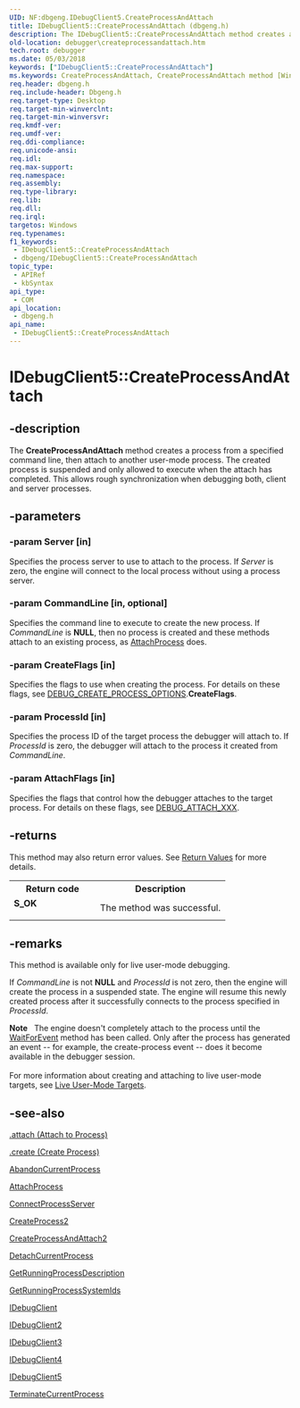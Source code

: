 ```yaml
---
UID: NF:dbgeng.IDebugClient5.CreateProcessAndAttach
title: IDebugClient5::CreateProcessAndAttach (dbgeng.h)
description: The IDebugClient5::CreateProcessAndAttach method creates a process from a specified command line, then attach to another user-mode process.
old-location: debugger\createprocessandattach.htm
tech.root: debugger
ms.date: 05/03/2018
keywords: ["IDebugClient5::CreateProcessAndAttach"]
ms.keywords: CreateProcessAndAttach, CreateProcessAndAttach method [Windows Debugging], CreateProcessAndAttach method [Windows Debugging],IDebugClient interface, CreateProcessAndAttach method [Windows Debugging],IDebugClient2 interface, CreateProcessAndAttach method [Windows Debugging],IDebugClient3 interface, CreateProcessAndAttach method [Windows Debugging],IDebugClient4 interface, CreateProcessAndAttach method [Windows Debugging],IDebugClient5 interface, IDebugClient interface [Windows Debugging],CreateProcessAndAttach method, IDebugClient2 interface [Windows Debugging],CreateProcessAndAttach method, IDebugClient2::CreateProcessAndAttach, IDebugClient3 interface [Windows Debugging],CreateProcessAndAttach method, IDebugClient3::CreateProcessAndAttach, IDebugClient4 interface [Windows Debugging],CreateProcessAndAttach method, IDebugClient4::CreateProcessAndAttach, IDebugClient5 interface [Windows Debugging],CreateProcessAndAttach method, IDebugClient5.CreateProcessAndAttach, IDebugClient5::CreateProcessAndAttach, IDebugClient::CreateProcessAndAttach, IDebugClient_5ff3afdf-164e-4f2f-a625-389f3da41d24.xml, dbgeng/IDebugClient2::CreateProcessAndAttach, dbgeng/IDebugClient3::CreateProcessAndAttach, dbgeng/IDebugClient4::CreateProcessAndAttach, dbgeng/IDebugClient5::CreateProcessAndAttach, dbgeng/IDebugClient::CreateProcessAndAttach, debugger.createprocessandattach
req.header: dbgeng.h
req.include-header: Dbgeng.h
req.target-type: Desktop
req.target-min-winverclnt: 
req.target-min-winversvr: 
req.kmdf-ver: 
req.umdf-ver: 
req.ddi-compliance: 
req.unicode-ansi: 
req.idl: 
req.max-support: 
req.namespace: 
req.assembly: 
req.type-library: 
req.lib: 
req.dll: 
req.irql: 
targetos: Windows
req.typenames: 
f1_keywords:
 - IDebugClient5::CreateProcessAndAttach
 - dbgeng/IDebugClient5::CreateProcessAndAttach
topic_type:
 - APIRef
 - kbSyntax
api_type:
 - COM
api_location:
 - dbgeng.h
api_name:
 - IDebugClient5::CreateProcessAndAttach
---
```


# IDebugClient5::CreateProcessAndAttach


## -description

The <b>CreateProcessAndAttach</b>  method creates a process from a specified command line, then attach to another user-mode process.  The created process is suspended and only allowed to execute when the attach has completed.  This allows rough synchronization when debugging both,  client and server processes.

## -parameters

### -param Server [in]


Specifies the process server to use to attach to the process.  If <i>Server</i> is zero, the engine will connect to the local process without using a process server.

### -param CommandLine [in, optional]


Specifies the command line to execute to create the new process.  If <i>CommandLine</i> is <b>NULL</b>, then no process is created and these methods attach to an existing process, as <a href="/windows-hardware/drivers/ddi/dbgeng/nf-dbgeng-idebugclient5-attachprocess">AttachProcess</a> does.

### -param CreateFlags [in]


Specifies the flags to use when creating the process.  For details on these flags, see <a href="/windows-hardware/drivers/ddi/dbgeng/ns-dbgeng-_debug_create_process_options">DEBUG_CREATE_PROCESS_OPTIONS</a>.<b>CreateFlags</b>.

### -param ProcessId [in]


Specifies the process ID of the target process the debugger will attach to.  If <i>ProcessId</i> is zero, the debugger will attach to the process it created from <i>CommandLine</i>.

### -param AttachFlags [in]


Specifies the flags that control how the debugger attaches to the target process.  For details on these flags, see <a href="/previous-versions/ff541454(v=vs.85)">DEBUG_ATTACH_XXX</a>.

## -returns

This method may also return error values.  See <a href="/windows-hardware/drivers/debugger/hresult-values">Return Values</a> for more details.

<table>
<tr>
<th>Return code</th>
<th>Description</th>
</tr>
<tr>
<td width="40%">
<dl>
<dt><b>S_OK</b></dt>
</dl>
</td>
<td width="60%">
The method was successful.

</td>
</tr>
</table>

## -remarks

This method is available only for live user-mode debugging.

If <i>CommandLine</i> is not <b>NULL</b> and <i>ProcessId</i> is not zero, then the engine will create the process in a suspended state.  The engine will resume this newly created process after it successfully connects to the process specified in <i>ProcessId</i>.

<div class="alert"><b>Note</b>    The engine doesn't completely attach to the process until the <a href="/windows-hardware/drivers/ddi/dbgeng/nf-dbgeng-idebugcontrol3-waitforevent">WaitForEvent</a> method has been called.  Only after the process has generated an event -- for example, the create-process event -- does it become available in the debugger session.</div>
<div> </div>
For more information about creating and attaching to live user-mode targets, see <a href="/windows-hardware/drivers/debugger/live-user-mode-targets">Live User-Mode Targets</a>.

## -see-also

<a href="/windows-hardware/drivers/debugger/-attach--attach-to-process-">.attach (Attach to Process)</a>



<a href="/windows-hardware/drivers/debugger/-create--create-process-">.create (Create Process)</a>



<a href="/windows-hardware/drivers/ddi/dbgeng/nf-dbgeng-idebugclient5-abandoncurrentprocess">AbandonCurrentProcess</a>



<a href="/windows-hardware/drivers/ddi/dbgeng/nf-dbgeng-idebugclient5-attachprocess">AttachProcess</a>



<a href="/windows-hardware/drivers/ddi/dbgeng/nf-dbgeng-idebugclient5-connectprocessserver">ConnectProcessServer</a>



<a href="/windows-hardware/drivers/ddi/dbgeng/nf-dbgeng-idebugclient5-createprocess2">CreateProcess2</a>



<a href="/windows-hardware/drivers/ddi/dbgeng/nf-dbgeng-idebugclient5-createprocessandattach2">CreateProcessAndAttach2</a>



<a href="/windows-hardware/drivers/ddi/dbgeng/nf-dbgeng-idebugclient5-detachcurrentprocess">DetachCurrentProcess</a>



<a href="/windows-hardware/drivers/ddi/dbgeng/nf-dbgeng-idebugclient5-getrunningprocessdescription">GetRunningProcessDescription</a>



<a href="/windows-hardware/drivers/ddi/dbgeng/nf-dbgeng-idebugclient5-getrunningprocesssystemids">GetRunningProcessSystemIds</a>



<a href="/windows-hardware/drivers/ddi/dbgeng/nn-dbgeng-idebugclient">IDebugClient</a>



<a href="/windows-hardware/drivers/ddi/dbgeng/nn-dbgeng-idebugclient2">IDebugClient2</a>



<a href="/windows-hardware/drivers/ddi/dbgeng/nn-dbgeng-idebugclient3">IDebugClient3</a>



<a href="/windows-hardware/drivers/ddi/dbgeng/nn-dbgeng-idebugclient4">IDebugClient4</a>



<a href="/windows-hardware/drivers/ddi/dbgeng/nn-dbgeng-idebugclient5">IDebugClient5</a>



<a href="/windows-hardware/drivers/ddi/dbgeng/nf-dbgeng-idebugclient5-terminatecurrentprocess">TerminateCurrentProcess</a>

